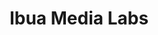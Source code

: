 ---
title: "Ibua Media Labs"
institution: Ibua Africa
image: "./ibua.jpg"
dateCompleted: "2017-08-01"
url: https://www.facebook.com/ibuaafrica/
---